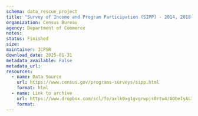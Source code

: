 ```yaml
---
schema: data_rescue_project 
title: "Survey of Income and Program Participation (SIPP) - 2014, 2018-2023"
organization: Census Bureau
agency: Department of Commerce
notes: 
status: Finished
size: 
maintainer: ICPSR
download_date: 2025-01-31
metadata_available: False
metadata_url: 
resources:
  - name: Data Source
    url: https://www.census.gov/programs-surveys/sipp.html
    format: html
  - name: Link to archive
    url: https://www.dropbox.com/scl/fo/axlk0xg1gvgrwpjs0rtw4/AObeIyAL3OLJn5-c-K-PiP0?rlkey=5yo9sbk7gl4ks0bk2hbuzct8d&dl=0
    format: 
---
```

